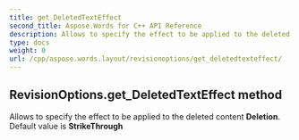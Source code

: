 ```yaml
---
title: get_DeletedTextEffect
second_title: Aspose.Words for C++ API Reference
description: Allows to specify the effect to be applied to the deleted content Deletion. Default value is StrikeThrough
type: docs
weight: 0
url: /cpp/aspose.words.layout/revisionoptions/get_deletedtexteffect/
---
```

## RevisionOptions.get_DeletedTextEffect method


Allows to specify the effect to be applied to the deleted content **Deletion**. Default value is **StrikeThrough**

